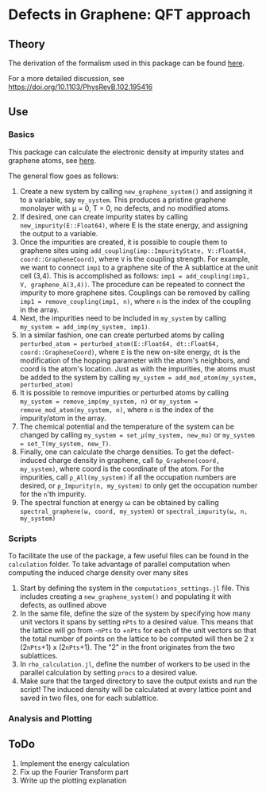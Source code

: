 # Defects in Graphene: QFT approach

## Theory

The derivation of the formalism used in this package can be found [here](https://github.com/rodinalex/graphene-QFT-defects/blob/main/Theory/Theory.pdf).

For a more detailed discussion, see https://doi.org/10.1103/PhysRevB.102.195416

## Use

### Basics

This package can calculate the electronic density at impurity states and graphene atoms, see [here](https://github.com/rodinalex/graphene-QFT-defects/blob/main/example/example.jl).

The general flow goes as follows:
1. Create a new system by calling `new_graphene_system()` and assigning it to a variable, say `my_system`. This produces a pristine graphene monolayer with μ = 0, T = 0, no defects, and no modified atoms.
2. If desired, one can create impurity states by calling `new_impurity(E::Float64)`, where E is the state energy, and assigning the output to a variable.
3. Once the impurities are created, it is possible to couple them to graphene sites using `add_coupling(imp::ImpurityState, V::Float64, coord::GrapheneCoord)`, where `V` is the coupling strength. For example, we want to connect `imp1` to a graphene site of the A sublattice at the unit cell (3,4). This is accomplished as follows: `imp1 = add_coupling(imp1, V, graphene_A(3,4))`. The procedure can be repeated to connect the impurity to more graphene sites. Couplings can be removed by calling `imp1 = remove_coupling(imp1, n)`, where `n` is the index of the coupling in the array.
4. Next, the impurities need to be included in `my_system` by calling `my_system = add_imp(my_system, imp1)`.
5. In a similar fashion, one can create perturbed atoms by calling `perturbed_atom = perturbed_atom(E::Float64, dt::Float64, coord::GrapheneCoord)`, where `E` is the new on-site energy, `dt` is the modification of the hopping parameter with the atom's neighbors, and coord is the atom's location. Just as with the impurities, the atoms must be added to the system by calling `my_system = add_mod_atom(my_system, perturbed_atom)`
6. It is possible to remove impurities or perturbed atoms by calling `my_system = remove_imp(my_system, n)` or `my_system = remove_mod_atom(my_system, n)`, where `n` is the index of the impurity/atom in the array.
7. The chemical potential and the temperature of the system can be changed by calling `my_system = set_μ(my_system, new_mu)` or `my_system = set_T(my_system, new_T)`.
8. Finally, one can calculate the charge densities. To get the defect-induced charge density in graphene, call `δρ_Graphene(coord, my_system)`, where coord is the coordinate of the atom. For the impurities, call `ρ_All(my_system)` if all the occupation numbers are desired, or `ρ_Impurity(n, my_system)` to only get the occupation number for the `n`'th impurity.
9. The spectral function at energy ω can be obtained by calling `spectral_graphene(ω, coord, my_system)` or `spectral_impurity(ω, n, my_system)`

### Scripts

To facilitate the use of the package, a few useful files can be found in the `calculation` folder. To take advantage of parallel computation when computing the induced charge density over many sites
1. Start by defining the system in the `computations_settings.jl` file. This includes creating a `new_graphene_system()` and populating it with defects, as outlined above
2. In the same file, define the size of the system by specifying how many unit vectors it spans by setting `nPts` to a desired value. This means that the lattice will go from -`nPts` to +`nPts` for each of the unit vectors so that the total number of points on the lattice to be computed will then be 2 x (2`nPts`+1) x (2`nPts`+1). The "2" in the front originates from the two sublattices.
3. In `rho_calculation.jl`, define the number of workers to be used in the parallel calculation by setting `procs` to a desired value.
4. Make sure that the targed directory to save the output exists and run the script! The induced density will be calculated at every lattice point and saved in two files, one for each sublattice.

### Analysis and Plotting

## ToDo

1. Implement the energy calculation
2. Fix up the Fourier Transform part
3. Write up the plotting explanation
